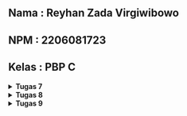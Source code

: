 ## Nama    : Reyhan Zada Virgiwibowo
## NPM     : 2206081723
## Kelas   : PBP C

<details>
<summary><b>Tugas 7</b></summary>

## 1. Apa perbedaan utama antara stateless dan stateful widget dalam konteks pengembangan aplikasi Flutter?

### Stateless Widgets:

- `Stateless Widget` dapat dikatakan sebagai widget statis yang berarti widget tersebut tidak berubah. Ketika sudah dibuat, widget-widget ini bersifat tidak berubah (immutable), yang berarti bahwa perubahan pada variabel, ikon, tombol, atau pengambilan data tidak akan memengaruhi keadaan aplikasi. Beberapa contohnya adalah Text, Icon, dan Image.

### Stateful Widgets:

- `Stateful Widget` merupakan widget yang dinamis. Statefuk widget dapat merubah tampilannya sesuai response dari events yang dipicu baik dari interaksi user maupun adanya variabel atau nilai baru yang didapat. Hal ini berarti bahwa keadaan aplikasi dapat berubah beberapa kali bergantung pada berbagai variabel, masukan, dan data. Stateful Widgets digunakan ketika antarmuka pengguna dapat berubah secara dinamis. Beberapa contohnya adalah CheckBox, RadioButton, Form, dan TextField.

## 2. Sebutkan seluruh widget yang kamu gunakan untuk menyelesaikan tugas ini dan jelaskan fungsinya masing-masing.

### Berikut adalah seluruh widget yang saya gunakan beserta fungsinya :
- `MyHomePage`: Widget utama yang berfungsi untuk mengatur struktur dari tampilan halaman utama
- `InventoryCard`: Widget untuk meletakkan setiap card tombol pada grid, menampilkan icon, text, warna, dan merespons interaksi pengguna dengan menampilkan SnackBar
- `Scaffold`: Membungkus halaman utama aplikasi dengan fitur seperti AppBar, body, dsb
- `ScaffoldMessenger`: Merupakan widget yang memungkinkan widget lain untuk menampilkan SnackBar, BottomSheet, dll., tanpa memerlukan akses langsung ke Scaffold
- `AppBar`: Menampilkan judul aplikasi dan fitur terkait app bar
- `SingleChildScrollView`: Memungkinkan konten untuk discroll jika melebihi ukuran layar
- `Padding`: Menambahkan ruang kosong (padding) di sekitar elemen tertentu dalam tata letak antarmuka pengguna
- `Column`: Mengatur anak-anaknya secara vertikal, sehingga widget ditempatkan satu per satu dari atas ke bawah
- `GridView`: Menampilkan anak-anaknya dalam bentuk grid dengan jumlah kolom yang ditentukan, memungkinkan penempatan widget dalam grid
- `Text`: Menampilkan teks
- `Icon`: Menampilkan ikon grafis.
- `Material`: Menerapkan efek material design pada widgetnya
- `InkWell`: Membuat area responsif ketika disentuh
- `Container`: Menyusun anak-anaknya dan memungkinkan konfigurasi padding, warna, dsb
  
## 3. Jelaskan bagaimana cara kamu mengimplementasikan checklist di atas secara step-by-step (bukan hanya sekadar mengikuti tutorial)

- Membuat proyek Flutter baru bernama `lontongistic` dengan menjalankan perintah `flutter create lontongistic`
- Membuat file baru `menu.dart` pada folder `lib` dan membuat Stateless Widget `MyHomePage` dengan menambahkan potongan kode berikut ke `menu.dart` :
```dart
class MyHomePage extends StatelessWidget {
  MyHomePage({Key? key}) : super(key: key);

  @override
  Widget build(BuildContext context) {
    return Scaffold(
      appBar: AppBar(
        title: const Text(
          'Lontongistic',
        ),
      ),
      body: SingleChildScrollView(
        // Widget wrapper yang dapat discroll
        child: Padding(
          padding: const EdgeInsets.all(10.0), // Set padding dari halaman
          child: Column(
            // Widget untuk menampilkan children secara vertikal
            children: <Widget>[
              const Padding(
                padding: EdgeInsets.only(top: 10.0, bottom: 10.0),
                // Widget Text untuk menampilkan tulisan dengan alignment center dan style yang sesuai
                child: Text(
                  'Lontongistic', // Text yang menandakan toko
                  textAlign: TextAlign.center,
                  style: TextStyle(
                    fontSize: 30,
                    fontWeight: FontWeight.bold,
                  ),
                ),
              ),
            ],
          ),
        ),
      ),
    );
  }
}
```
- Mengimport `menu.dart` ke `main.dart` dan mengedit `main.dart` agar menjalankan `menu.dart` saat aplikasi dijalankan
```dart
import 'package:flutter/material.dart';
import 'package:lontongistic/menu.dart';

void main() {
  runApp(const MyApp());
}

class MyApp extends StatelessWidget {
  const MyApp({super.key});

  // This widget is the root of your application.
  @override
  Widget build(BuildContext context) {
    return MaterialApp(
      title: 'Lontongistic',
      theme: ThemeData(
        colorScheme: ColorScheme.fromSeed(seedColor: Colors.indigo),
        useMaterial3: true,
      ),
      home: MyHomePage(),
    );
  }
}
```
- Membuat class untuk membuat button di `menu.dart`
```dart
...
class InventoryItem {
  final String name;
  final IconData icon;
  final Color color;

  InventoryItem(this.name, this.icon, this.color);
}
...
```
- Membuat button `Lihat Produk`, `Tambah Produk`, dan `Logout` serta mengumpulkannya ke dalam suatu list di dalam MyHomePage
```dart
class MyHomePage extends StatelessWidget {
  MyHomePage({Key? key}) : super(key: key);
  final List<InventoryItem> items = [
      InventoryItem("Lihat Produk", Icons.checklist, Colors.red),
      InventoryItem("Tambah Produk", Icons.add_shopping_cart, Colors.yellow),
      InventoryItem("Logout", Icons.logout, Colors.green),
    ];
...
...
```
- Membuat Widget `InventoryCard` sebagai struktur dari button `InventoryItem`
```dart
class InventoryCard extends StatelessWidget {
  final InventoryItem item;
  const InventoryCard(this.item, {super.key}); // Constructor

  @override
  Widget build(BuildContext context) {
    return Material(
      color: item.color,
      child: InkWell(
        child: Container(
          // Container untuk menyimpan Icon dan Text
          padding: const EdgeInsets.all(8),
          child: Center(
            child: Column(
              mainAxisAlignment: MainAxisAlignment.center,
              children: [
                Icon(
                  item.icon,
                  color: Colors.white,
                  size: 30.0,
                ),
                const Padding(padding: EdgeInsets.all(3)),
                Text(
                  item.name,
                  textAlign: TextAlign.center,
                  style: const TextStyle(color: Colors.white),
                ),
              ],
            ),
          ),
        ),
      ),
    );
  }
}
```
- Menambahkan `Gridview.count` pada widget `SingleChildScrollView` di dalam `MyHomePage` untuk menampilkan setiap tombol dalam bentuk grid dan menghubungkan tombol-tombol pada list `items` dengan widget `InventoryCard`.
```dart
class MyHomePage extends StatelessWidget {
...
Widget build(BuildContext context) {
  ...
  body: SingleChildScrollView(
    ....
     GridView.count(
        // Container pada card kita.
        primary: true,
        padding: const EdgeInsets.all(20),
        crossAxisSpacing: 10,
        mainAxisSpacing: 10,
        crossAxisCount: 3,
        shrinkWrap: true,
        children: items.map((InventoryItem item) {
          // Iterasi untuk setiap item
          return InventoryCard(item);
        }).toList(),
      ),
```

- Memunculkan `Snackbar` yang memuat tulisan "Kamu telah menekan tombol [Nama Tombol]" ketika tombol ditekan dengan menambahkan fungsi `onTap` pada `InkWell` di dalam InventoryCard yang akan memunculkan`SnackBar` dengan fungsi `showSnackBar` pada saat tombol ditekan
```dart
class InventoryCard extends StatelessWidget {
...
  child: InkWell(
        onTap: () {
          // Memunculkan SnackBar ketika diklik
          ScaffoldMessenger.of(context)
            ..hideCurrentSnackBar()
            ..showSnackBar(SnackBar(
                content: Text("Kamu telah menekan tombol ${item.name}!")));
        },
...
```

</details>
<details>
<summary><b>Tugas 8</b></summary>

## 1. Jelaskan perbedaan antara Navigator.push() dan Navigator.pushReplacement(), disertai dengan contoh mengenai penggunaan kedua metode tersebut yang tepat!

Method `push()` berfungsi untuk menambahkan suatu route ke dalam stack route yang dikelola oleh Navigator sehingga route yang ditambahkan akan berada di posisi paling atas dari stack. Sedangkan method `pushReplacement()` berfungsi untuk menghapus route yang sedang ditampilkan dan menggantikannya dengan route yang diberikan. Method `pushReplacement()` akan menghapus route yang berada di posisi paling atas dari stack dan digantikan oleh route yang baru.

Contoh :
Pada aplikasi saya, jika saya menggunakan `pushReplacement()` untuk memunculkan route Add Item, maka jika saya menekan tombol Back saat berada di route Add Item, sistem akan keluar dari aplikasi. Hal ini dikarenakan route yang memunculkan Main Page akan digantikan oleh route dari Add item.

Membuka home page dengan pushReplacement.
```dart
Navigator.pushReplacement(context, MaterialPageRoute( builder: (context) => MyHomePage()));
```

Membuka form Add Item dengan push.
```dart
Navigator.push(context, MaterialPageRoute( builder: (context) => AddItemFormPage()));
```

## 2. Jelaskan masing-masing layout widget pada Flutter dan konteks penggunaannya masing-masing!

`Container` : Bisa mengatur padding, margin, background, ukuran, dll. Berfungsi untuk menyimpan elemen-elemen secara flexible

`Row` : Digunakan untuk menempatkan widgets secara mendatar (Horizontal).

`Column` : Digunakan untuk menempatkan widgets secara vertikal. 

`Stack` : Digunakan untuk menempatkan widgets secara bertumpuk.

`ListView`: Mengatur agar semua widget-widget dapat di-scroll.

`GridView` : Menyusun widget-widet dalam bentuk grid dan ditampilkan dalam susunan baris dan kolom (Seperti tabel).

`Expanded / Flexible` : Digunakan dalam Row, Column, atau flex untuk meluaskan widget didalamnya.

`SizedBox` : Menyimpan dalam bentuk box yang memiliki ukuran widget yang telah ditentukan. Jika memiliki child, maka ia akan memiliki ukuran yang bergantung pada ukuran parentnya.

`Card` : Menampilkan widget dalam bentuk kartu, digunakan untuk menampilkan informasi yang terkelompok.

## 3. Sebutkan apa saja elemen input pada form yang kamu pakai pada tugas kali ini dan jelaskan mengapa kamu menggunakan elemen input tersebut!

Pada tugas ini, saya menggunakan `TextFormField` untuk mengambil input nama, jumlah, kategori, dan deskripsi dari item yang akan di simpan pada aplikasi saya. Alasan saya menggunakan TextFormField adalah karena widget ini memungkinkan pengguna untuk memasukkan teks dan juga dapat membantu menangani validasi data (Mengatasi data kosong atau data tidak valid).

## 4. Bagaimana penerapan clean architecture pada aplikasi Flutter?

Penerapan Clean Architecture pada aplikasi Flutter terdiri dari tiga lapisan utama: Domain Layer, Data Layer, dan Presentation Layer.

1. Presentation Layer (UI)
Presentation Layer berinteraksi langsung dengan pengguna dan berisi komponen-komponen User Interface seperti widgets, screens, dan views.

2. Domain Layer (Business Logic)
Domain Layer merepresentasikan "Business Logic" utama dari aplikasi dan biasanya berisi models dan methods. Pada layer ini lah data akan dioperasikan dan diolah.

3. Data Layer
Data Layer bertanggung jawab untuk menyediakan dan menyimpan data dari berbagai sumber seperti API, database, file lokal, dll.


## 5. Jelaskan bagaimana cara kamu mengimplementasikan checklist di atas secara step-by-step! (bukan hanya sekadar mengikuti tutorial)

### 1. Membuat halaman form untuk menambahkan item ke Inventory

- Membuat file untuk form bernama `add_item_form.dart`

- Menggunakan `TextFormField` sebagai input untuk field `name`, `amount`, `category`, dan `description` serta melakukan validasi

```dart
Padding( // Input name
  padding: const EdgeInsets.all(8.0),
  child: TextFormField(
    decoration: InputDecoration(
      hintText: "Item Name",
      labelText: "Item Name",
      border: OutlineInputBorder(
        borderRadius: BorderRadius.circular(5.0),
      ),
    ),
    onChanged: (String? value) {
      setState(() {
        _name = value!;
      });
    },
    validator: (String? value) {
      if (value == null || value.isEmpty) {
        return "Name cannot be empty!";
      }
      return null;
    },
  ),
),
Padding( // Input amount
  padding: const EdgeInsets.all(8.0),
  child: TextFormField(
    decoration: InputDecoration(
      hintText: "Amount",
      labelText: "Amount",
      border: OutlineInputBorder(
        borderRadius: BorderRadius.circular(5.0),
      ),
    ),
    onChanged: (String? value) {
      setState(() {
        _amount = int.parse(value!);
      });
    },
    validator: (String? value) {
      if (value == null || value.isEmpty) {
        return "Amount cannot be empty!";
      }
      if (int.tryParse(value) == null) {
        return "Amount has to be an integer!";
      }
      return null;
    },
  ),
),
Padding( // Input category
  padding: const EdgeInsets.all(8.0),
  child: TextFormField(
    decoration: InputDecoration(
      hintText: "Category",
      labelText: "Category",
      border: OutlineInputBorder(
        borderRadius: BorderRadius.circular(5.0),
      ),
    ),
    onChanged: (String? value) {
      setState(() {
        _category = value!;
      });
    },
    validator: (String? value) {
      if (value == null || value.isEmpty) {
        return "Category cannot be empty!";
      }
      return null;
    },
  ),
),
Padding( // Input description
  padding: const EdgeInsets.all(8.0),
  child: TextFormField(
    decoration: InputDecoration(
      hintText: "Description",
      labelText: "Description",
      border: OutlineInputBorder(
        borderRadius: BorderRadius.circular(5.0),
      ),
    ),
    onChanged: (String? value) {
      setState(() {
        _description = value!;
      });
    },
    validator: (String? value) {
      if (value == null || value.isEmpty) {
        return "Description cannot be empty!";
      }
      return null;
    },
  ),
),
```

- Membuat tombol save untuk menyimpan item ke penyimpanan list pada `inventory_list.dart` 

```dart
// Tombol Save
child: ElevatedButton(
  style: ButtonStyle(
    backgroundColor:
        MaterialStateProperty.all(Colors.lightGreen),
  ),
  onPressed: () {
    if (_formKey.currentState!.validate()) {
      InventoryList.items.add(Item(
        name: _name,
        amount: _amount,
        category: _category,
        description: _description,
      ));
    }
  }
  child: const Text(
    "Save",
    style: TextStyle(color: Colors.white),
  ),
),
```

### 2. Mengarahkan pengguna ke halaman form saat menekan tombol `Add Item`

- Melakukan push saat button di tap menuju halaman form

```dart
onTap: () {
  ...
  // Navigate ke route yang sesuai (tergantung jenis tombol)
  if (item.name == "Add Item") {
    Navigator.push(context, MaterialPageRoute(builder: (context) => const AddItemFormPage()));
  }
}
```

### 3. Memunculkan data sesuai dari form yang telah diisi

- Memunculkan popup message yang menunjukan data yang telah diisi pada form

```dart
// Jika tombol save di tekan
onPressed: () {
  if (_formKey.currentState!.validate()) {
      showDialog(
        context: context,
        builder: (context) {
          return AlertDialog(
            title: const Text('Your item has been saved!'),
            content: SingleChildScrollView(
            child: Column(
              crossAxisAlignment:
                  CrossAxisAlignment.start,
              children: [
                Text('Name: $_name'), // Memunculkan nama
                Text('Amount: $_amount'), // Memunculkan amount
                Text('Category: $_category'), // Memunculkan category
                Text('Description: $_description') // Memunculkan deskripsi
              ],
            ),
          ),
        )
      }
    ) 
  }
}

```

### 4.Menambahkan drawer untuk navigasi

- Membuat folder baru di dalam `lib` bernama `widgets` dan buat file baru bernama `left_drawer.dart`

- Membuat widget LeftDrawer yang memiliki 3 tombol untuk routing ke `Main Page`, `Add Item`, dan `Your Inventory`

```dart
class LeftDrawer extends StatelessWidget {
  const LeftDrawer({super.key});

  @override
  Widget build(BuildContext context) {
    return Drawer(
      child: ListView(
        children: [
          const DrawerHeader(
            decoration: BoxDecoration(
              color: Colors.lightGreen,
            ),
            child: Column(
              children: [
                Text(
                  'Lontongistic',
                  textAlign: TextAlign.center,
                  style: TextStyle(
                    fontSize: 30,
                    fontWeight: FontWeight.bold,
                    color: Colors.white,
                  ),
                ),
                Padding(padding: EdgeInsets.all(10)),
                Text(
                  'Your digital inventory maestro!',
                  textAlign: TextAlign.center,
                  style: TextStyle(
                    fontSize: 15,
                    fontWeight: FontWeight.normal,
                    color: Colors.white
                  ),
                ),
              ],
            ),
          ),
          ListTile(
            leading: const Icon(Icons.home_outlined),
            title: const Text('Main Page'),
            // Bagian redirection ke MyHomePage
            onTap: () {
              Navigator.pushReplacement(
                  context,
                  MaterialPageRoute(
                    builder: (context) => MyHomePage(),
                  ));
            },
          ),
          ListTile(
            leading: const Icon(Icons.add_box_outlined),
            title: const Text('Add Item'),
            // Bagian redirection ke AddItemFormPage
            onTap: () {
              Navigator.push(
                context,
                MaterialPageRoute(
                  builder: (context) => const AddItemFormPage(),
                ));
            },
          ),
          ListTile(
            leading: const Icon(Icons.list),
            title: const Text('Your Inventory'),
            // Bagian redirection ke InventoryList
            onTap: () {
              Navigator.push(
                context,
                MaterialPageRoute(
                  builder: (context) => const InventoryList(),
                ),
              );
            },
          ),
        ],
      ),
    );
  }
}
```
</details>
<details>
<summary><b>Tugas 9</b></summary>

## 1. Apakah bisa kita melakukan pengambilan data JSON tanpa membuat model terlebih dahulu? Jika iya, apakah hal tersebut lebih baik daripada membuat model sebelum melakukan pengambilan data JSON?

Bisa, kita dapat mengambil data JSON tanpa membuat model dengan menggunakan tipe data Map<String, dynamic> pada flutter untuk mengambil data JSON secara dinamis, namun cara ini dapat dikatakan kurang efekti karena tidak ada pengecekan tipe data selama pengambilan data JSON. Pembuatan model akan memperjelas struktur data yang diambil dari JSON, dan meningkatkan keamanan saat kompilasi, dan mempermudah pengelolaan data.

## 2. Jelaskan fungsi dari CookieRequest dan jelaskan mengapa instance CookieRequest perlu untuk dibagikan ke semua komponen di aplikasi Flutter.

CookieRequest merupakan salah satu bagian dari http package pada Flutter yang digunakan untuk mengelola permintaan HTTP. CookieRequest dapat mengatur dan menyimpan informasi tentang cookie, yang kemudian dapat digunakan untuk berinteraksi dengan server. Alasan mengapa instance CookieRequest perlu dibagikan ke semua komponen pada aplikasi Flutter adalah agar semua komponen di aplikasi Flutter dapat berbagi informasi cookie yang sama dan mencegah adanya kesalahan dalam managemen cookie.

## 3. Jelaskan mekanisme pengambilan data dari JSON hingga dapat ditampilkan pada Flutter.

- Menggunakan http.Client untuk membuat permintaan HTTP (GET atau POST) ke server.
- Menerima data dan mendeserialisasi JSON dari server.
- Membuat model atau parsing dinamis untuk mengonversi data JSON menjadi objek Dart.
- Menampilkan data dari objek dalam widget Flutter.

## 4. Jelaskan mekanisme autentikasi dari input data akun pada Flutter ke Django hingga selesainya proses autentikasi oleh Django dan tampilnya menu pada Flutter.

- Pengguna memasukan informasi akun seperti username dan password yang akan diambil oleh aplikasi Flutter
- Aplikasi flutter akan mengirikan permintaan melalui HTTP POST ke server Django yang berisi informasi pengguna
- Server Django akan menerima dan melakukan proses autentikasi serta validasi akun. Jika valid, maka Django akan membuat token sesi untuk dikirimkan kepada aplikasi Flutter.
- Aplikasi Flutter akan menerima token sesi dari server Django dan disimpan untuk penggunaan selanjutnya.
- Setelah tahap autentikasi berhasil, aplikasi Flutter akan kembali ke halaman utama menggunakan Navigator dan menampilkan halaman dengan informasi yang sesuai kepada pengguna.

## 5. Sebutkan seluruh widget yang kamu pakai pada tugas ini dan jelaskan fungsinya masing-masing.

- `Scaffold`: Struktur dasar halaman

- `Container` : Bisa mengatur padding, margin, background, ukuran, dll. Berfungsi untuk menyimpan elemen-elemen secara flexible

- `AppBar`: Menampilkan judul aplikasi dan mengatur warna latar belakang serta teks.

- `ElevatedButton`: Membuat tombol dengan tampilan yang lebih tinggi.

- `Form`: Membungkus elemen-elemen input untuk validasi dan manipulasi data.

- `TextFormField`: Mengambil input teks dari pengguna.

- `Text`: Menampilkan teks.

- `Drawer`: Menyediakan struktur untuk menu navigasi.

- `Column`: Menempatkan widgets atau item secara vertikal.

- `ListView`: Mengatur agar semua widget-widget dapat di-scroll.

- `ListTile`: Item dalam ListView

- `Navigator`: Menangani perpindahan halaman saat item menu dipilih.

- `MaterialPageRoute`: Mengatur transisi antar halaman.

- `Material`: Lapisan dasar untuk InkWell dengan efek elevasi dan respons sentuhan.

- `InkWell`: Area responsif terhadap sentuhan dengan efek visual.

- `Container`: Menyimpan ikon dan teks dengan memberikan jarak dan mengatur tata letak.

- `Card`: Mengelompokkan informasi item dalam tampilan kartu dengan bayangan dan sudut bulat.

- `CircularProgressIndicator`: Indikator loading sementara data produk diambil.

- `SingleChildScrollView`: Memberikan kemampuan scroll pada halaman.

- `GridView.count`: Tata letak grid dengan jumlah kolom yang dapat diatur.

- `Future`: Representasi nilai atau kesalahan yang mungkin terjadi di masa depan.

- `FutureBuilder`: Mengelola state Future untuk menangani data asynchronous.

## 6. Jelaskan bagaimana cara kamu mengimplementasikan checklist di atas secara step-by-step! (bukan hanya sekadar mengikuti tutorial).

### Membuat halaman login pada proyek tugas Flutter dan Mengintegrasikan sistem autentikasi Django dengan proyek tugas Flutter.

- Membuat `django-app` baru bernama `authentication` dan menambahkan app tersebut ke dalam `INSTALLED_APPS` pada settings.py di folder project utama
- Menginstall `django-cors-headers` dan menambahkannya juga ke `INSTALLED_APPS` pada settings.py di folder project utama
- `Menambahkan `'corsheaders.middleware.CorsMiddleware'` dan juga variabel-variabel berikut ke settings.py
```python
CORS_ALLOW_ALL_ORIGINS = True
CORS_ALLOW_CREDENTIALS = True
CSRF_COOKIE_SECURE = True
SESSION_COOKIE_SECURE = True
CSRF_COOKIE_SAMESITE = 'None'
SESSION_COOKIE_SAMESITE = 'None'
``` 
- Membuat `views.py` pada app authentication yang berisi function untuk login
```python
from django.shortcuts import render
from django.contrib.auth import authenticate, login as auth_login
from django.http import JsonResponse
from django.views.decorators.csrf import csrf_exempt

@csrf_exempt
def login(request):
    username = request.POST['username']
    password = request.POST['password']
    user = authenticate(username=username, password=password)
    if user is not None:
        if user.is_active:
            auth_login(request, user)
            # Status login sukses.
            return JsonResponse({
                "username": user.username,
                "status": True,
                "message": "Login sukses!"
                # Tambahkan data lainnya jika ingin mengirim data ke Flutter.
            }, status=200)
        else:
            return JsonResponse({
                "status": False,
                "message": "Login gagal, akun dinonaktifkan."
            }, status=401)

    else:
        return JsonResponse({
            "status": False,
            "message": "Login gagal, periksa kembali email atau kata sandi."
        }, status=401)
```
- Membuat file `urls.py` untuk URL routing pada folder `authentication` dan menambahkan path dari `urls.py` pada authentication ke urls.py pada folder project utama

urls.py pada folder authentication
```python
from django.urls import path
from authentication.views import login

app_name = 'authentication'

urlpatterns = [
    path('login/', login, name='login'),
]
```

urls.py pada folder project utama
```python
from django.contrib import admin
from django.urls import path, include

urlpatterns = [
    path('', include('main.urls')),
    path('auth/', include('authentication.urls')),
    path('admin/', admin.site.urls)
]
```

- Pada aplikasi Flutter, instal package berikut :
```
flutter pub add provider
flutter pub add pbp_django_auth
```

- Memodifikasi root widget pada main.dart agar `CookieRequest` tersedia untuk semua child widgets menggunakan `Provider`.
```dart
class MyApp extends StatelessWidget {
    const MyApp({Key? key}) : super(key: key);

    @override
    Widget build(BuildContext context) {
        return Provider(
            create: (_) {
                CookieRequest request = CookieRequest();
                return request;
            },
            child: MaterialApp(
                title: 'Lontongistic',
                theme: ThemeData(
                    colorScheme: ColorScheme.fromSeed(seedColor: Colors.lightGreen),
                    useMaterial3: true,
                ),
                home: LoginPage(),
            ),
        );
    }
}
```

- Membuat file `login.dart` pada folder screen sebagai halaman untuk login
```dart
// ignore_for_file: use_build_context_synchronously, library_private_types_in_public_api

import 'package:lontongistic/screens/menu.dart';
import 'package:flutter/material.dart';
import 'package:pbp_django_auth/pbp_django_auth.dart';
import 'package:provider/provider.dart';

void main() {
    runApp(const LoginApp());
}

class LoginApp extends StatelessWidget {
const LoginApp({super.key});

@override
Widget build(BuildContext context) {
    return MaterialApp(
        title: 'Login',
        theme: ThemeData(
            primarySwatch: Colors.blue,
    ),
    home: const LoginPage(),
    );
    }
}

class LoginPage extends StatefulWidget {
    const LoginPage({super.key});

    @override
    _LoginPageState createState() => _LoginPageState();
}

class _LoginPageState extends State<LoginPage> {
    final TextEditingController _usernameController = TextEditingController();
    final TextEditingController _passwordController = TextEditingController();

    @override
    Widget build(BuildContext context) {
        final request = context.watch<CookieRequest>();
        return Scaffold(
            appBar: AppBar(
                title: const Text('Login'),
            ),
            body: Container(
                padding: const EdgeInsets.all(16.0),
                child: Column(
                    mainAxisAlignment: MainAxisAlignment.center,
                    children: [
                        TextField(
                            controller: _usernameController,
                            decoration: const InputDecoration(
                                labelText: 'Username',
                            ),
                        ),
                        const SizedBox(height: 12.0),
                        TextField(
                            controller: _passwordController,
                            decoration: const InputDecoration(
                                labelText: 'Password',
                            ),
                            obscureText: true,
                        ),
                        const SizedBox(height: 24.0),
                        ElevatedButton(
                            onPressed: () async {
                                String username = _usernameController.text;
                                String password = _passwordController.text;

                                // Cek kredensial
                                // Untuk menyambungkan Android emulator dengan Django pada localhost,
                                // gunakan URL http://10.0.2.2/
                                final response = await request.login("https://reyhan-zada-tugas.pbp.cs.ui.ac.id/auth/login/", {
                                'username': username,
                                'password': password,
                                });
                    
                                if (request.loggedIn) {
                                    String message = response['message'];
                                    String uname = response['username'];
                                    Navigator.pushReplacement(
                                        context,
                                        MaterialPageRoute(builder: (context) => MyHomePage()),
                                    );
                                    ScaffoldMessenger.of(context)
                                        ..hideCurrentSnackBar()
                                        ..showSnackBar(
                                            SnackBar(content: Text("$message Selamat datang, $uname.")));
                                    } else {
                                    showDialog(
                                        context: context,
                                        builder: (context) => AlertDialog(
                                            title: const Text('Login Gagal'),
                                            content:
                                                Text(response['message']),
                                            actions: [
                                                TextButton(
                                                    child: const Text('OK'),
                                                    onPressed: () {
                                                        Navigator.pop(context);
                                                    },
                                                ),
                                            ],
                                        ),
                                    );
                                }
                            },
                            child: const Text('Login'),
                        ),
                    ],
                ),
            ),
        );
    }
}
```
### Membuat model kustom sesuai dengan proyek aplikasi Django.

- Mengambil endpoint JSON pada tugas sebelumnya dengan menjalankan `localhost:8000/json` setelah menjalankan server, dan menggunakan website `Quicktype` untuk mengubahnya kedalam bahasa Dart.

- Membuat folder baru bernama `models` dan membuat file `item.dart` sebagai model dan menambahkan kode dari website `Quicktype`:

```dart
// To parse this JSON data, do
//
//     final Item = ItemFromJson(jsonString);

import 'dart:convert';

List<Item> itemFromJson(String str) => List<Item>.from(json.decode(str).map((x) => Item.fromJson(x)));

String itemToJson(List<Item> data) => json.encode(List<dynamic>.from(data.map((x) => x.toJson())));

class Item {
    String model;
    int pk;
    Fields fields;

    Item({
        required this.model,
        required this.pk,
        required this.fields,
    });

    factory Item.fromJson(Map<String, dynamic> json) => Item(
        model: json["model"],
        pk: json["pk"],
        fields: Fields.fromJson(json["fields"]),
    );

    Map<String, dynamic> toJson() => {
        "model": model,
        "pk": pk,
        "fields": fields.toJson(),
    };
}

class Fields {
    int user;
    String name;
    int amount;
    String description;
    String category;
    DateTime dateAdded;

    Fields({
        required this.user,
        required this.name,
        required this.amount,
        required this.description,
        required this.category,
        required this.dateAdded,
    });

    factory Fields.fromJson(Map<String, dynamic> json) => Fields(
        user: json["user"],
        name: json["name"],
        amount: json["amount"],
        description: json["description"],
        category: json["category"],
        dateAdded: DateTime.parse(json["date_added"]),
    );

    Map<String, dynamic> toJson() => {
        "user": user,
        "name": name,
        "amount": amount,
        "description": description,
        "category": category,
        "date_added": dateAdded.toIso8601String(),
    };
}
```
- ### Membuat halaman yang berisi daftar semua item yang terdapat pada endpoint JSON di Django yang telah kamu deploy.

- Menambahkan package http dengan menjalankan `flutter pub add http` pada terminal Flutter

- Menambahkan kode berikut untuk memperbolehkan akses Internet pada aplikasi Flutter yang akan dibuat :

```xml
...
    <application>
    ...
    </application>
    <!-- Required to fetch data from the Internet. -->
    <uses-permission android:name="android.permission.INTERNET" />
...
```

- Memuat file `list_item.dart` pada `lib/screens` dan import library yang diperlukan sehingga berisi seperti berikut :

  ```dart
    // ignore_for_file: library_private_types_in_public_api, non_constant_identifier_names

  import 'package:flutter/material.dart';
  import 'package:http/http.dart' as http;
  import 'dart:convert';
  import 'package:lontongistic/models/item.dart';
  import 'package:lontongistic/screens/detail_item.dart';
  import 'package:lontongistic/widgets/left_drawer.dart';

  class ItemPage extends StatefulWidget {
      const ItemPage({Key? key}) : super(key: key);

      @override
      _ItemPageState createState() => _ItemPageState();
  }

  class _ItemPageState extends State<ItemPage> {
  Future<List<Item>> fetchitem() async {
      var url = Uri.parse(
          'https://reyhan-zada-tugas.pbp.cs.ui.ac.id/json/');
      var response = await http.get(
          url,
          headers: {"Content-Type": "application/json"},
      );

      // melakukan decode response menjadi bentuk json
      var data = jsonDecode(utf8.decode(response.bodyBytes));

      // melakukan konversi data json menjadi object item
      List<Item> list_item = [];
      for (var d in data) {
          if (d != null) {
              list_item.add(Item.fromJson(d));
          }
      }
      return list_item;
  }

  @override
  Widget build(BuildContext context) {
      return Scaffold(
        appBar: AppBar(
          title: const Center(
            child: Text(
            'Your Inventory',
            )
          ),
          backgroundColor: Colors.lightGreen,
          foregroundColor: Colors.white,
        ),
        drawer: const LeftDrawer(),
        body: FutureBuilder(
          future: fetchitem(),
          builder: (context, AsyncSnapshot snapshot) {
            if (snapshot.data == null) {
                return const Center(child: CircularProgressIndicator());
            } else {
                if (!snapshot.hasData) {
                return const Column(
                    children: [
                    Text(
                        "There's no item.",
                        style:
                            TextStyle(color: Color(0xff59A5D8), fontSize: 20),
                    ),
                    SizedBox(height: 8),
                    ],
                );
            } else {
                return ListView.builder(
                  itemCount: snapshot.data!.length,
                  itemBuilder: (_, index) => Card(
                    margin: const EdgeInsets.symmetric(horizontal: 16, vertical: 12),
                    child: InkWell(
                      onTap: () => {
                        Navigator.push(
                          context,
                          MaterialPageRoute(builder: (context) => DetailItem(snapshot.data![index])),
                        )
                      },
                      child: Padding(
                        padding: const EdgeInsets.all(20.0),
                        child: Column(
                          mainAxisAlignment: MainAxisAlignment.start,
                          crossAxisAlignment: CrossAxisAlignment.start,
                          children: [
                            Text(
                              "${snapshot.data![index].fields.name}",
                              style: const TextStyle(
                                fontSize: 18.0,
                                fontWeight: FontWeight.bold,
                              ),
                            ),
                            const SizedBox(height: 10),
                            Text("Amount : ${snapshot.data![index].fields.amount}"),
                          ],
                        ),
                      ),
                    ),
                  ),
                );
              }
            }
        }));
      }
  }
  ```
 - Mengubah fungsi tombol `Lihat Produk` pada `inventory_button.dart` agar melakukan redirection ke halaman `ProductPage` :

  ```dart
  else if(item.name == "Your Inventory") {
              Navigator.push(context, MaterialPageRoute(builder: (context) => const ItemPage()));
            }
  ```

  -  ### Tampilkan name, amount, dan description dari masing-masing item pada halaman ini.
  ```dart
    child: Padding(
      padding: const EdgeInsets.all(20.0),
      child: Column(
        mainAxisAlignment: MainAxisAlignment.start,
        crossAxisAlignment: CrossAxisAlignment.start,
        children: [
          Text(
            "${snapshot.data![index].fields.name}",
            style: const TextStyle(
              fontSize: 18.0,
              fontWeight: FontWeight.bold,
            ),
          ),
          const SizedBox(height: 10),
          Text("Amount : ${snapshot.data![index].fields.amount}"),
        ],
      ),
    ),
  ```

- ### Membuat halaman detail untuk setiap item yang terdapat pada halaman daftar Item.
  - Membuat file baru pada folder `screens` bernama `detail_item.dart` yang berisi details dari item:
  ```dart
    // ignore_for_file: unnecessary_string_interpolations, prefer_const_constructors

  import 'package:flutter/material.dart';
  import 'package:lontongistic/models/item.dart';
  import 'package:lontongistic/screens/list_item.dart';
  import 'package:lontongistic/widgets/left_drawer.dart';

  class DetailItem extends StatelessWidget {
    final Item item;

    const DetailItem(this.item, {Key? key}) : super(key: key);

    @override
    Widget build(BuildContext context) {
      return Scaffold(
        appBar: AppBar(
          title: const Center(
            child: Text(
              'Lontongistic',
            ),
          ),
          backgroundColor: Colors.lightGreen,
          foregroundColor: Colors.white,
        ),
        drawer: const LeftDrawer(),
        body: Center(
          child: Card(
            margin: const EdgeInsets.all(16),
            child: Padding(
              padding: const EdgeInsets.all(16),
              child: Column(
                crossAxisAlignment: CrossAxisAlignment.start,
                mainAxisSize: MainAxisSize.min,
                children: [
                  Text(
                    "${item.fields.name}",
                    style: const TextStyle(
                      fontSize: 18.0,
                      fontWeight: FontWeight.bold,
                    ),
                  ),
                  Text("Amount: ${item.fields.amount}"),
                  Text("Category: ${item.fields.category}"),
                  Text("Date Added: ${item.fields.dateAdded}"),
                  const SizedBox(height: 10),
                  Text("${item.fields.description}"),
                  const SizedBox(height: 10),
                  Align(
                    alignment: Alignment.bottomCenter,
                    child: ElevatedButton(
                      style: ButtonStyle(
                        backgroundColor:
                            MaterialStateProperty.all(Colors.lightGreen),
                      ),
                      onPressed: () {
                        Navigator.push(
                          context,
                          MaterialPageRoute(builder: (context) => ItemPage()),
                        );
                      },
                      child: const Text(
                        "Back",
                        style: TextStyle(color: Colors.white),
                      ),
                    ),
                  ),
                ],
              ),
            ),
          ),
        ),
      );
    }
  }
  ```
  - ### Halaman ini dapat diakses dengan menekan salah satu item pada halaman daftar Item.
  
  - Membuat tombol untuk pergi ke halaman `detail_item.dart` pada `list_item.dart`:
  ```dart
  return ListView.builder(
    itemCount: snapshot.data!.length,
    itemBuilder: (_, index) => Card(
      margin: const EdgeInsets.symmetric(horizontal: 16, vertical: 12),
      child: InkWell(
        onTap: () => {
          Navigator.push(
            context,
            MaterialPageRoute(builder: (context) => DetailItem(snapshot.data![index])),
          )
        },
  ```
  - ### Tampilkan seluruh atribut pada model item kamu pada halaman ini.
    ```dart
    child: Card(
          margin: const EdgeInsets.all(16),
          child: Padding(
            padding: const EdgeInsets.all(16),
            child: Column(
              crossAxisAlignment: CrossAxisAlignment.start,
              mainAxisSize: MainAxisSize.min,
              children: [
                Text(
                  "${item.fields.name}",
                  style: const TextStyle(
                    fontSize: 18.0,
                    fontWeight: FontWeight.bold,
                  ),
                ),
                Text("Amount: ${item.fields.amount}"),
                Text("Category: ${item.fields.category}"),
                Text("Date Added: ${item.fields.dateAdded}"),
                const SizedBox(height: 10),
                Text("${item.fields.description}"),
                const SizedBox(height: 10),
                Align(
                  alignment: Alignment.bottomCenter,
                  child: ElevatedButton(
                    style: ButtonStyle(
                      backgroundColor:
                          MaterialStateProperty.all(Colors.lightGreen),
                    ),
                    onPressed: () {
                      Navigator.push(
                        context,
                        MaterialPageRoute(builder: (context) => ItemPage()),
                      );
                    },
                    child: const Text(
                      "Back",
                      style: TextStyle(color: Colors.white),
                    ),
                  ),
                ),
              ],
            ),
          ),
        ),
    ```
  - ### Tambahkan tombol untuk kembali ke halaman daftar item.
  ```dart
    Align(
      alignment: Alignment.bottomCenter,
      child: ElevatedButton(
        style: ButtonStyle(
          backgroundColor:
              MaterialStateProperty.all(Colors.lightGreen),
        ),
        onPressed: () {
          Navigator.push(
            context,
            MaterialPageRoute(builder: (context) => ItemPage()),
          );
        },
        child: const Text(
          "Back",
          style: TextStyle(color: Colors.white),
        ),
      ),
    ),
  ```
</details>







